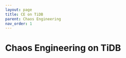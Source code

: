 ```yaml
---
layout: page
title: CE on TiDB
parent: Chaos Engineering
nav_order: 1
---
```


# Chaos Engineering on TiDB